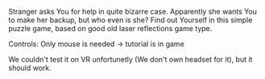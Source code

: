 Stranger asks You for help in quite bizarre case. Apparently she wants You to make her backup, but who even is she? Find out Yourself in this simple puzzle game, based on good old laser reflections game type.

Controls:
Only mouse is needed -> tutorial is in game

We couldn't test it on VR unfortunetly (We don't own headset for it), but it should work.